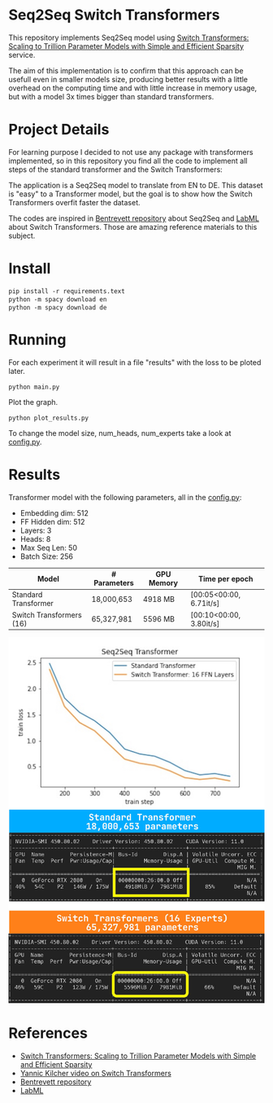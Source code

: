 # Seq2Seq Switch Transformers

This repository implements Seq2Seq model using [Switch Transformers: Scaling to Trillion Parameter Models with Simple and Efficient Sparsity](https://arxiv.org/pdf/2101.03961.pdf) service.

The aim of this implementation is to confirm that this approach can be usefull even in smaller models size, producing better results with a little overhead on the computing time and with little increase in memory usage, but with a model 3x times bigger than standard transformers.


# Project Details
For learning purpose I decided to not use any package with transformers implemented, so in this repository you find all the code to implement all steps of the standard transformer and the Switch Transformers:

The application is a Seq2Seq model to translate from EN to DE. This dataset is "easy" to a Transformer model, but the goal is to show how the Switch Transformers overfit faster the dataset.

The codes are inspired in [Bentrevett repository](https://github.com/bentrevett/pytorch-seq2seq) about Seq2Seq and [LabML](https://nn.labml.ai/transformers/switch/) about Switch Transformers. Those are amazing reference materials to this subject.

# Install

```
pip install -r requirements.text
python -m spacy download en
python -m spacy download de
``` 

# Running
For each experiment it will result in a file "results" with the loss to be ploted later.
```
python main.py
```
Plot the graph.
```
python plot_results.py
```
To change the model size, num_heads, num_experts take a look at [config.py](config.py).


# Results

Transformer model with the following parameters, all in the [config.py](config.py):
- Embedding dim: 512
- FF Hidden dim: 512
- Layers: 3
- Heads: 8
- Max Seq Len: 50
- Batch Size: 256

| Model | # Parameters | GPU Memory | Time per epoch
| --- | --- | --- | --- |
| Standard Transformer | 18,000,653 | 4918 MB | [00:05<00:00,  6.71it/s]
| Switch Transformers (16)  | 65,327,981  | 5596 MB |[00:10<00:00,  3.80it/s]

<img src=img/loss.jpg>
<br>
<img src=img/memory.jpg>


# References
- [Switch Transformers: Scaling to Trillion Parameter Models with Simple and Efficient Sparsity](https://arxiv.org/pdf/2101.03961.pdf)
- [Yannic Kilcher video on Switch Transformers](https://www.youtube.com/watch?v=iAR8LkkMMIM)
- [Bentrevett repository](https://github.com/bentrevett/pytorch-seq2seq)
- [LabML](https://nn.labml.ai/transformers/switch/)